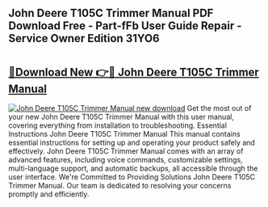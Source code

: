 ## John Deere T105C Trimmer Manual PDF Download Free - Part-fFb User Guide Repair - Service Owner Edition 31YO6

# <h2><a href="http://bc89108.oget.top/?id=John+Deere+T105C+Trimmer+Manual">🔗Download New 👉🔴 John Deere T105C Trimmer Manual</a></h2>

[![John Deere T105C Trimmer Manual new download](https://i.imgur.com/5g1atiW.png)](http://bc89108.oget.top/?id=John+Deere+T105C+Trimmer+Manual)
Get the most out of your new John Deere T105C Trimmer Manual with this user manual, covering everything from installation to troubleshooting. Essential Instructions John Deere T105C Trimmer Manual This manual contains essential instructions for setting up and operating your product safely and effectively. John Deere T105C Trimmer Manual comes with an array of advanced features, including voice commands, customizable settings, multi-language support, and automatic backups, all accessible through the user interface. We're Committed to Providing Solutions John Deere T105C Trimmer Manual. Our team is dedicated to resolving your concerns promptly and efficiently.
